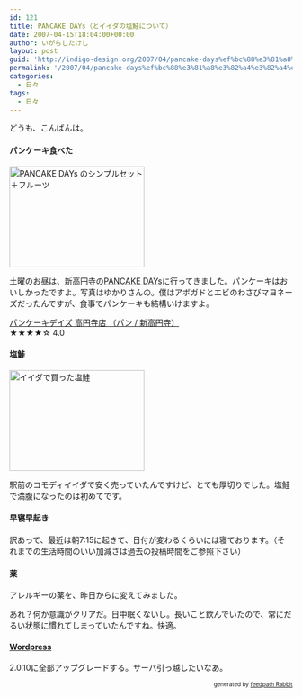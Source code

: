 ```yaml
---
id: 121
title: PANCAKE DAYs（とイイダの塩鮭について）
date: 2007-04-15T18:04:00+00:00
author: いがらしたけし
layout: post
guid: 'http://indigo-design.org/2007/04/pancake-days%ef%bc%88%e3%81%a8%e3%82%a4%e3%82%a4%e3%83%80%e3%81%ae%e5%a1%a9%e9%ae%ad%e3%81%ab%e3%81%a4%e3%81%84%e3%81%a6%ef%bc%89/'
permalink: '/2007/04/pancake-days%ef%bc%88%e3%81%a8%e3%82%a4%e3%82%a4%e3%83%80%e3%81%ae%e5%a1%a9%e9%ae%ad%e3%81%ab%e3%81%a4%e3%81%84%e3%81%a6%ef%bc%89/'
categories:
  - 日々
tags:
  - 日々
---
```

<p>どうも、こんばんは。</p>
<h4>パンケーキ食べた</h4>
<a href="http://photozou.jp/photo/show/120767/3000087"><img src="http://art6.photozou.jp/pub/767/120767/photo/3000087.jpg" alt="PANCAKE DAYs のシンプルセット＋フルーツ" height="179" width="240"></a><br />
<p>土曜のお昼は、新高円寺の<a href="http://www.pancakedays.jp/">PANCAKE DAYs</a>に行ってきました。パンケーキはおいしかったですよ。写真はゆかりさんの。僕はアボガドとエビのわさびマヨネーズだったんですが、食事でパンケーキも結構いけますよ。</p>
<div class="tabelog"><a href="http://r.tabelog.com/tokyo/rstdtl/13022144/" rel="tabelog-13022144-4.0">パンケーキデイズ 高円寺店 （パン / 新高円寺）</a><br /><span>★★★★</span><span>☆</span> 4.0</div>
<h4>塩鮭</h4>
<a href="http://photozou.jp/photo/show/120767/3000089"><img src="http://art6.photozou.jp/pub/767/120767/photo/3000089.jpg" alt="イイダで買った塩鮭" height="179" width="240"></a><br />
<p>駅前のコモディイイダで安く売っていたんですけど、とても厚切りでした。塩鮭で満腹になったのは初めてです。</p>
<h4>早寝早起き</h4>
<p>訳あって、最近は朝7:15に起きて、日付が変わるくらいには寝ております。（それまでの生活時間のいい加減さは過去の投稿時間をご参照下さい）</p>
<h4>薬</h4>
<p>アレルギーの薬を、昨日から<a href="http://www.interq.or.jp/ox/dwm/se/se44/se4490022.html"></a>に変えてみました。</p><p>
</p><p>あれ？何か意識がクリアだ。日中眠くないし。長いこと飲んでいたので、常にだるい状態に慣れてしまっていたんですね。快適。</p>
<h4><a href="http://wordpress.xwd.jp/">Wordpress</a></h4>
<p>2.0.10に全部アップグレードする。サーバ引っ越したいなあ。</p>
<div style="text-align: right;font-size: 10px">
&nbsp;&nbsp;<span>generated by <a href="http://feedpath.jp" title="feedpath Rabbit" target="_blank">feedpath Rabbit</a></span>
</div>